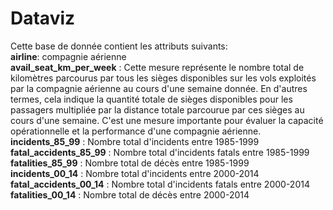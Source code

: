 # Dataviz  
Cette base de donnée contient les attributs suivants:  
**airline**: compagnie aérienne  
**avail_seat_km_per_week** : Cette mesure représente le nombre total de kilomètres parcourus par tous les sièges disponibles sur les vols exploités par la compagnie   aérienne au cours d'une semaine donnée. En d'autres termes, cela indique la quantité totale de sièges disponibles pour les passagers  multipliée par la distance totale parcourue par ces sièges au cours d'une semaine. C'est une mesure importante pour évaluer la capacité  opérationnelle et la performance d'une compagnie aérienne.  
**incidents_85_99** : Nombre total d'incidents entre 1985-1999  
**fatal_accidents_85_99** : Nombre total d'incidents fatals entre 1985-1999  
**fatalities_85_99** : Nombre total de décès entre 1985-1999  
**incidents_00_14** : Nombre total d'incidents entre 2000-2014  
**fatal_accidents_00_14** : Nombre total d'incidents fatals entre 2000-2014  
**fatalities_00_14** : Nombre total de décès entre 2000-2014  
